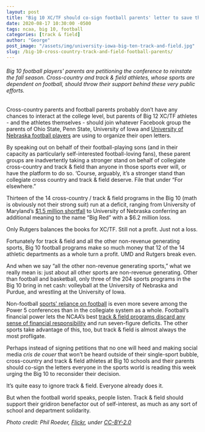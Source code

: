 ```yaml
---
layout: post
title: "Big 10 XC/TF should co-sign football parents' letter to save their sports"
date: 2020-08-17 10:30:00 -0500
tags: ncaa, big 10, football
categories: [track & field]
author: "George"
post_image: "/assets/img/university-iowa-big-ten-track-and-field.jpg"
slug: /big-10-cross-country-track-and-field-football-parents/
---
```

<h6>Big 10 football players' parents are petitioning the conference to reinstate the fall season. Cross-country and track & field athletes, whose sports are dependent on football, should throw their support behind these very public efforts.</h6>

Cross-country parents and football parents probably don’t have any chances to interact at the college level, but parents of Big 12 XC/TF athletes - and the athletes themselves - should join whatever Facebook group the parents of Ohio State, Penn State, University of Iowa and [University of Nebraska football players](https://www.outkick.com/justin-fields-and-nebraska-football-parents-latest-to-ask-big-ten-to-reverse-decision/) are using to organize their open letters.

By speaking out on behalf of their football-playing sons (and in their capacity as particularly self-interested football-loving fans), these parent groups are inadvertently taking a stronger stand on behalf of collegiate cross-country and track & field than anyone in those sports ever will, or have the platform to do so. ‘Course, arguably, it’s a stronger stand than collegiate cross country and track & field deserve. File that under “For elsewhere.”

Thirteen of the 14 cross-country / track & field programs in the Big 10 (math is obviously not their strong suit) run at a deficit, ranging from University of Maryland’s [$1.5 million shortfall](https://ope.ed.gov/athletics/) to University of Nebraska conferring an additional meaning to the name “Big Red” with a $6.2 million loss. 

Only Rutgers balances the books for XC/TF. Still not a profit. Just not a loss.

Fortunately for track & field and all the other non-revenue generating sports, Big 10 football programs make so much money that 12 of the 14 athletic departments as a whole turn a profit. UMD and Rutgers break even.

And when we say “all the other non-revenue generating sports,” what we really mean is: just about all other sports are non-revenue generating. Other than football and basketball, only three of the 204 sports programs in the Big 10 bring in net cash: volleyball at the University of Nebraska and Purdue, and wrestling at the University of Iowa.

Non-football [sports' reliance on football](https://nalathletics.com/blog/2020/08/04/pac-12-track-and-field-football-player-demands) is even more severe among the Power 5 conferences than in the collegiate system as a whole. Football’s financial power lets the NCAA’s best [track & field programs discard any sense of financial responsibility](https://nalathletics.com/blog/2020/06/11/collegiate-spending-track-and-field-governing-bodies) and run seven-figure deficits. The other sports take advantage of this, too, but track & field is almost always the most profligate.

Perhaps instead of signing petitions that no one will heed and making social media <em>cris de couer</em> that won’t be heard outside of their single-sport bubble, cross-country and track & field athletes at Big 10 schools and their parents should co-sign the letters everyone in the sports world is reading this week urging the Big 10 to reconsider their decision.

It’s quite easy to ignore track & field. Everyone already does it. 

But when the football world speaks, people listen. Track & field should support their gridiron benefactor out of self-interest, as much as any sort of school and department solidarity.

<em>Photo credit: Phil Roeder, [Flickr](https://flic.kr/p/9C7SUk), under [CC-BY-2.0](https://creativecommons.org/licenses/by/2.0/)</em>

